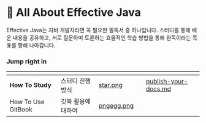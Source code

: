 # 🍄 All About Effective Java

Effective Java는 자바 개발자라면 꼭 필요한 필독서 중 하나입니다. 스터디를 통해 배운 내용을 공유하고, 서로 질문하며 토론하는 효율적인 학습 방법을 통해 완독이라는 목표를 향해 나아갑니다.



### Jump right in

<table data-view="cards"><thead><tr><th></th><th></th><th data-hidden data-card-cover data-type="files"></th><th data-hidden></th><th data-hidden data-card-target data-type="content-ref"></th></tr></thead><tbody><tr><td><strong>How To Study</strong></td><td>스터디 진행 방식</td><td><a href=".gitbook/assets/star.png">star.png</a></td><td></td><td><a href="getting-started/publish-your-docs.md">publish-your-docs.md</a></td></tr><tr><td>How To Use GitBook</td><td>깃북 활용에 대하여</td><td><a href=".gitbook/assets/pngegg.png">pngegg.png</a></td><td></td><td></td></tr></tbody></table>
